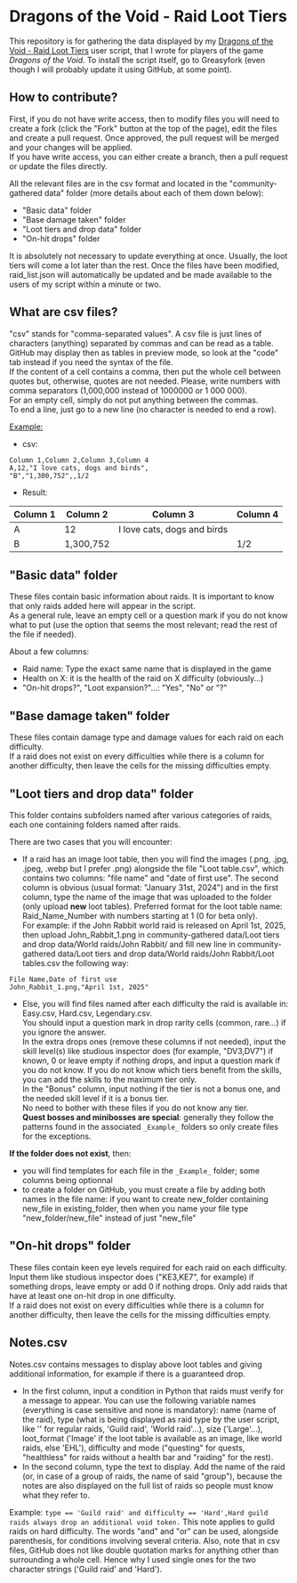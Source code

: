 # Dragons of the Void - Raid Loot Tiers

This repository is for gathering the data displayed by my [Dragons of the Void - Raid Loot Tiers](https://greasyfork.org/en/scripts/450685-dragons-of-the-void-raid-loot-tiers) user script, that I wrote for players of the game *Dragons of the Void*. To install the script itself, go to Greasyfork (even though I will probably update it using GitHub, at some point).

## How to contribute?

First, if you do not have write access, then to modify files you will need to create a fork (click the "Fork" button at the top of the page), edit the files and create a pull request. Once approved, the pull request will be merged and your changes will be applied.<br>
If you have write access, you can either create a branch, then a pull request or update the files directly.<br>

All the relevant files are in the csv format and located in the "community-gathered data" folder (more details about each of them down below):
* "Basic data" folder
* "Base damage taken" folder
* "Loot tiers and drop data" folder
* "On-hit drops" folder

It is absolutely not necessary to update everything at once. Usually, the loot tiers will come a lot later than the rest. Once the files have been modified, raid_list.json will automatically be updated and be made available to the users of my script within a minute or two.

## What are csv files?

"csv" stands for "comma-separated values". A csv file is just lines of characters (anything) separated by commas and can be read as a table. GitHub may display then as tables in preview mode, so look at the "code" tab instead if you need the syntax of the file.<br>
If the content of a cell contains a comma, then put the whole cell between quotes but, otherwise, quotes are not needed. Please, write numbers with comma separators (1,000,000 instead of 1000000 or 1 000 000).<br>
For an empty cell, simply do not put anything between the commas.<br>
To end a line, just go to a new line (no character is needed to end a row).

<u>Example:</u>

* csv:
```
Column 1,Column 2,Column 3,Column 4
A,12,"I love cats, dogs and birds",
"B","1,300,752",,1/2
```
* Result:

|Column 1|Column 2|Column 3|Column 4|
|-|-|-|-|
|A|12|I love cats, dogs and birds||
|B|1,300,752||1/2|

##  "Basic data" folder

These files contain basic information about raids. It is important to know that only raids added here will appear in the script.<br>
As a general rule, leave an empty cell or a question mark if you do not know what to put (use the option that seems the most relevant; read the rest of the file if needed).<br>

About a few columns:
* Raid name: Type the exact same name that is displayed in the game
* Health on X: it is the health of the raid on X difficulty (obviously...)
* "On-hit drops?", "Loot expansion?"...: "Yes", "No" or "?"

## "Base damage taken" folder

These files contain damage type and damage values for each raid on each difficulty. <br>
If a raid does not exist on every difficulties while there is a column for another difficulty, then leave the cells for the missing difficulties empty.

## "Loot tiers and drop data" folder

This folder contains subfolders named after various categories of raids, each one containing folders named after raids.<br>

There are two cases that you will encounter:<br>

* If a raid has an image loot table, then you will find the images (.png, .jpg, .jpeg, .webp but I prefer .png) alongside the file "Loot table.csv", which contains two columns: "file name" and "date of first use". The second column is obvious (usual format: "January 31st, 2024") and in the first column, type the name of the image that was uploaded to the folder (only upload **new** loot tables). Preferred format for the loot table name: Raid_Name_Number with numbers starting at 1 (0 for beta only).
<br>For example: if the John Rabbit world raid is released on April 1st, 2025, then upload John_Rabbit_1.png in community-gathered data/Loot tiers and drop data/World raids/John Rabbit/ and fill new line in community-gathered data/Loot tiers and drop data/World raids/John Rabbit/Loot tables.csv the following way: 
```
File Name,Date of first use
John_Rabbit_1.png,"April 1st, 2025"
```

* Else, you will find files named after each difficulty the raid is available in: Easy.csv, Hard.csv, Legendary.csv.<br>
You should input a question mark in drop rarity cells (common, rare...) if you ignore the answer.<br>
In the extra drops ones (remove these columns if not needed), input the skill level(s) like studious inspector does (for example, "DV3,DV7") if known, 0 or leave empty if nothing drops, and input a question mark if you do not know. If you do not know which tiers benefit from the skills, you can add the skills to the maximum tier only.<br>
In the "Bonus" column, input nothing if the tier is not a bonus one, and the needed skill level if it is a bonus tier.<br>No need to bother with these files if you do not know any tier.<br>
**Quest bosses and minibosses are special**: generally they follow the patterns found in the associated `_Example_` folders so only create files for the exceptions.

**If the folder does not exist**, then:
* you will find templates for each file in the `_Example_` folder; some columns being optionnal
* to create a folder on GitHub, you must create a file by adding both names in the file name: if you want to create new_folder containing new_file in existing_folder, then when you name your file type "new_folder/new_file" instead of just "new_file"

## "On-hit drops" folder

These files contain keen eye levels required for each raid on each difficulty. Input them like studious inspector does ("KE3,KE7", for example) if something drops, leave empty or add 0 if nothing drops. Only add raids that have at least one on-hit drop in one difficulty.<br>
If a raid does not exist on every difficulties while there is a column for another difficulty, then leave the cells for the missing difficulties empty.

## Notes.csv

Notes.csv contains messages to display above loot tables and giving additional information, for example if there is a guaranteed drop.
* In the first column, input a condition in Python that raids must verify for a message to appear.
You can use the following variable names (everything is case sensitive and none is mandatory): name (name of the raid), type (what is being displayed as raid type by the user script, like '' for regular raids, 'Guild raid', 'World raid'...), size ('Large'...), loot_format ('Image' if the loot table is available as an image, like world raids, else 'EHL'), difficulty and mode ("questing" for quests, "healthless" for raids without a health bar and "raiding" for the rest).
* In the second column, type the text to display. Add the name of the raid (or, in case of a group of raids, the name of said "group"), because the notes are also displayed on the full list of raids so people must know what they refer to.

Example: ```type == 'Guild raid' and difficulty == 'Hard',Hard guild raids always drop an additional void token.```
This note applies to guild raids on hard difficulty. The words "and" and "or" can be used, alongside parenthesis, for conditions involving several criteria.
Also, note that in csv files, GitHub does not like double quotation marks for anything other than surrounding a whole cell. Hence why I used single ones for the two character strings ('Guild raid' and 'Hard').
